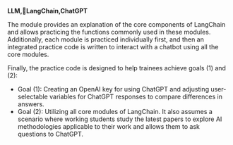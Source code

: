 **LLM,LangChain,ChatGPT**

The module provides an explanation of the core components of LangChain and allows practicing the functions commonly used in these modules. Additionally, each module is practiced individually first, and then an integrated practice code is written to interact with a chatbot using all the core modules.

Finally, the practice code is designed to help trainees achieve goals (1) and (2):

- Goal (1): Creating an OpenAI key for using ChatGPT and adjusting user-selectable variables for ChatGPT responses to compare differences in answers.
- Goal (2): Utilizing all core modules of LangChain. It also assumes a scenario where working students study the latest papers to explore AI methodologies applicable to their work and allows them to ask questions to ChatGPT.
